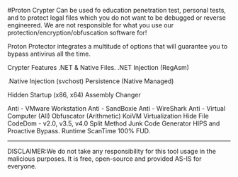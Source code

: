 #Proton Crypter
Can be used fo education penetration test, personal tests, and to protect legal files which you do not want to be debugged or reverse engineered. We are not responsible for what you use our protection/encryption/obfuscation software for!

Proton Protector integrates a multitude of options that will guarantee you to bypass antivirus all the time.

Crypter Features
.NET & Native Files.
.NET Injection (RegAsm)

.Native Injection (svchost)
Persistence (Native Managed)

Hidden Startup (x86, x64)
Assembly Changer

Anti - VMware Workstation Anti - SandBoxie Anti - WireShark Anti - Virtual Computer (All)
Obfuscator (Arithmetic) KoiVM Virtualization Hide File CodeDom - v2.0, v3.5, v4.0 Split Method Junk Code Generator HIPS and Proactive Bypass. Runtime ScanTime 100% FUD.

-----------------------------------------------------------------------------------------------------------------------------------------------------------------------------------
DISCLAIMER:We do not take any responsibility for this tool usage in the malicious purposes. It is free, open-source and provided      AS-IS for everyone.                                           
